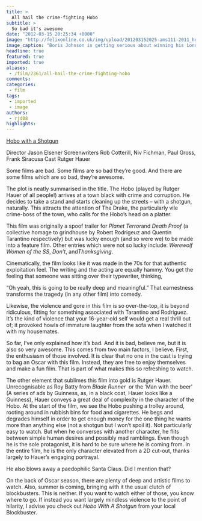 ```yaml
---
title: >
  All hail the crime-fighting Hobo
subtitle: >
  So bad it's awesome
date: "2012-03-15 20:25:34 +0000"
image: "http://felixonline.co.uk/img/upload/201203152025-ams111-2011_hobo_with_a_shotgun_002.jpg"
image_caption: "Boris Johnson is getting serious about winning his London Mayor campaign"
headline: true
featured: true
imported: true
aliases:
 - /film/2361/all-hail-the-crime-fighting-hobo
comments:
categories:
 - film
tags:
 - imported
 - image
authors:
 - rjd08
highlights:
---
```


[Hobo with a Shotgun](http://www.imdb.com/title/tt1640459/)

Director Jason Elsener
Screenwriters Rob Cotterill, Niv Fichman, Paul Gross, Frank Siracusa
Cast Rutger Hauer

Some films are bad. Some films are so bad they’re good. And there are some films which are so bad, they’re awesome. ​

The plot is neatly summarised in the title. The Hobo (played by Rutger Hauer of all people!) arrives at a town black with crime and corruption. He decides to take a stand and starts cleaning up the streets – with a shotgun, naturally. This attracts the attention of The Drake, the particularly vile crime-boss of the town, who calls for the Hobo’s head on a platter.

This film was originally a spoof trailer for ​_Planet Terror_​ and ​_Death Proof​_ (a collective homage to grindhouse by Robert Rodrigeuz and Quentin Tarantino respectively) but was lucky enough (and so were we) to be made into a feature film. Other entries which were not so lucky include: ​_Werewolf Women of the SS_​, ​_Don’t_​, ​and _​Thanksgiving_.

Cinematically, the film looks like it was made in the 70s for that authentic exploitation feel. The writing and the acting are equally hammy. You get the feeling that someone was sitting over their typewriter, thinking,

“Oh yeah, this is going to be really deep and meaningful.” That earnestness transforms the tragedy (in any other film) into comedy.

Likewise, the violence and gore in this film is so over-the-top, it is beyond ridiculous, fitting for something associated with Tarantino and Rodriguez. It’s the kind of violence that your 16-year-old self would get a real thrill out of; it provoked howls of immature laughter from the sofa when I watched it with my housemates.

So far, I’ve only explained how it’s bad. And it is bad, believe me, but it is also so very awesome. This comes from two main factors, I believe. First, the enthusiasm of those involved. It is clear that no one in the cast is trying to bag an Oscar with this film. Instead, they are free to enjoy themselves and make a fun film. That is part of what makes this so refreshing to watch.

The other element that sublimes this film into gold is Rutger Hauer. Unrecognisable as Roy Batty from ​_Blade Runner_ ​ or the ‘Man with the beer’ (A series of ads by Guinness, as, in a black coat, Hauer looks like a Guinness), Hauer conveys a great deal of complexity in the character of the Hobo. At the start of the film, we see the Hobo pushing a trolley around, rooting around in rubbish bins for food and cigarettes. He begs and degrades himself in order to get enough money for the one thing he wants more than anything else (not a shotgun but I won’t spoil it). Not particularly easy to watch. But when he converses with another character, he flits between simple human desires and possibly mad ramblings. Even though he is the sole protagonist, it is hard to be sure where he is coming from. In the entire film, he is the only character elevated from a 2D cut-out, thanks largely to Hauer’s engaging portrayal.

He also blows away a paedophilic Santa Claus. Did I mention that?

On the back of Oscar season, there are plenty of deep and artistic films to watch. Also, summer is coming, bringing with it the usual clutch of blockbusters. This is neither. If you want to watch either of those, you know where to go. If instead you want largely mindless violence to the point of hilarity, I advise you check out ​_Hobo With A Shotgun_​ from your local Blockbuster.
